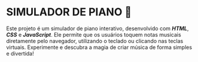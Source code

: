 # **SIMULADOR DE PIANO** 🎹

Este projeto é um simulador de piano interativo, desenvolvido com _**HTML**_, _**CSS**_ e _**JavaScript**_. Ele permite que os usuários toquem notas musicais diretamente pelo navegador, utilizando o teclado ou clicando nas teclas virtuais. Experimente e descubra a magia de criar música de forma simples e divertida!
